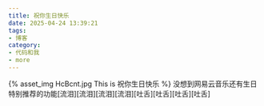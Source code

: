 ```yaml
---
title: 祝你生日快乐
date: 2025-04-24 13:39:21
tags:
- 博客
category:
- 代码和我
- more
---
```

{% asset_img HcBcnt.jpg This is 祝你生日快乐 %}
没想到网易云音乐还有生日特别推荐的功能[流泪][流泪][流泪][流泪][吐舌][吐舌][吐舌][吐舌]